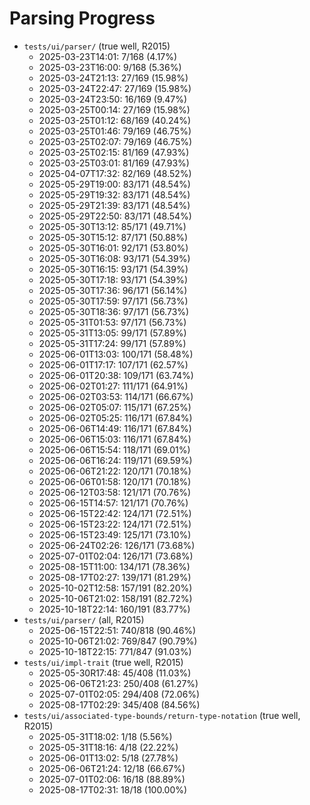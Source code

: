 # Parsing Progress

* `tests/ui/parser/` (true well, R2015)
  * 2025-03-23T14:01: 7/168 (4.17%)
  * 2025-03-23T16:00: 9/168 (5.36%)
  * 2025-03-24T21:13: 27/169 (15.98%)
  * 2025-03-24T22:47: 27/169 (15.98%)
  * 2025-03-24T23:50: 16/169 (9.47%)
  * 2025-03-25T00:14: 27/169 (15.98%)
  * 2025-03-25T01:12: 68/169 (40.24%)
  * 2025-03-25T01:46: 79/169 (46.75%)
  * 2025-03-25T02:07: 79/169 (46.75%)
  * 2025-03-25T02:15: 81/169 (47.93%)
  * 2025-03-25T03:01: 81/169 (47.93%)
  * 2025-04-07T17:32: 82/169 (48.52%)
  * 2025-05-29T19:00: 83/171 (48.54%)
  * 2025-05-29T19:32: 83/171 (48.54%)
  * 2025-05-29T21:39: 83/171 (48.54%)
  * 2025-05-29T22:50: 83/171 (48.54%)
  * 2025-05-30T13:12: 85/171 (49.71%)
  * 2025-05-30T15:12: 87/171 (50.88%)
  * 2025-05-30T16:01: 92/171 (53.80%)
  * 2025-05-30T16:08: 93/171 (54.39%)
  * 2025-05-30T16:15: 93/171 (54.39%)
  * 2025-05-30T17:18: 93/171 (54.39%)
  * 2025-05-30T17:36: 96/171 (56.14%)
  * 2025-05-30T17:59: 97/171 (56.73%)
  * 2025-05-30T18:36: 97/171 (56.73%)
  * 2025-05-31T01:53: 97/171 (56.73%)
  * 2025-05-31T13:05: 99/171 (57.89%)
  * 2025-05-31T17:24: 99/171 (57.89%)
  * 2025-06-01T13:03: 100/171 (58.48%)
  * 2025-06-01T17:17: 107/171 (62.57%)
  * 2025-06-01T20:38: 109/171 (63.74%)
  * 2025-06-02T01:27: 111/171 (64.91%)
  * 2025-06-02T03:53: 114/171 (66.67%)
  * 2025-06-02T05:07: 115/171 (67.25%)
  * 2025-06-02T05:25: 116/171 (67.84%)
  * 2025-06-06T14:49: 116/171 (67.84%)
  * 2025-06-06T15:03: 116/171 (67.84%)
  * 2025-06-06T15:54: 118/171 (69.01%)
  * 2025-06-06T16:24: 119/171 (69.59%)
  * 2025-06-06T21:22: 120/171 (70.18%)
  * 2025-06-06T01:58: 120/171 (70.18%)
  * 2025-06-12T03:58: 121/171 (70.76%)
  * 2025-06-15T14:57: 121/171 (70.76%)
  * 2025-06-15T22:42: 124/171 (72.51%)
  * 2025-06-15T23:22: 124/171 (72.51%)
  * 2025-06-15T23:49: 125/171 (73.10%)
  * 2025-06-24T02:26: 126/171 (73.68%)
  * 2025-07-01T02:04: 126/171 (73.68%)
  * 2025-08-15T11:00: 134/171 (78.36%)
  * 2025-08-17T02:27: 139/171 (81.29%)
  * 2025-10-02T12:58: 157/191 (82.20%)
  * 2025-10-06T21:02: 158/191 (82.72%)
  * 2025-10-18T22:14: 160/191 (83.77%)
* `tests/ui/parser/` (all, R2015)
  * 2025-06-15T22:51: 740/818 (90.46%)
  * 2025-10-06T21:02: 769/847 (90.79%)
  * 2025-10-18T22:15: 771/847 (91.03%)
* `tests/ui/impl-trait` (true well, R2015)
  * 2025-05-30R17:48: 45/408 (11.03%)
  * 2025-06-06T21:23: 250/408 (61.27%)
  * 2025-07-01T02:05: 294/408 (72.06%)
  * 2025-08-17T02:29: 345/408 (84.56%)
* `tests/ui/associated-type-bounds/return-type-notation` (true well, R2015)
  * 2025-05-31T18:02: 1/18 (5.56%)
  * 2025-05-31T18:16: 4/18 (22.22%)
  * 2025-06-01T13:02: 5/18 (27.78%)
  * 2025-06-06T21:24: 12/18 (66.67%)
  * 2025-07-01T02:06: 16/18 (88.89%)
  * 2025-08-17T02:31: 18/18 (100.00%)
